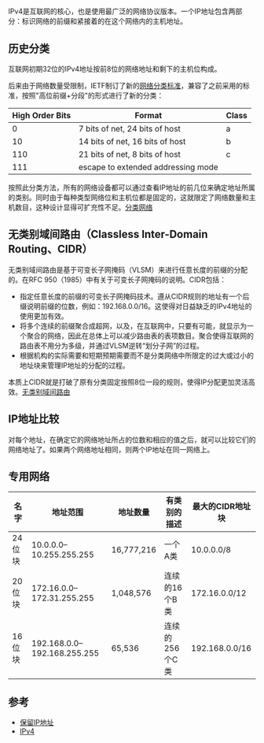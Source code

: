 # 

IPv4是互联网的核心，也是使用最广泛的网络协议版本。一个IP地址包含两部分：标识网络的前缀和紧接着的在这个网络内的主机地址。

## 历史分类
互联网初期32位的IPv4地址按前8位的网络地址和剩下的主机位构成。

后来由于网络数量受限制，IETF制订了新的[网络分类标准](https://tools.ietf.org/html/rfc791)，兼容了之前采用的标准，按照"高位前缀+分段"的形式进行了新的分类：

|High Order Bits| Format                           | Class|
|---------------|----------------------------------|------|
|0              |7 bits of net, 24 bits of host    |  a   |
|10             |14 bits of net, 16 bits of host   |  b   |
|110            |21 bits of net,  8 bits of host   |  c   |
|111            |escape to extended addressing mode|

按照此分类方法，所有的网络设备都可以通过查看IP地址的前几位来确定地址所属的类别。同时由于每种类型网络位和主机位都是固定的，这就限定了网络数量和主机数目，这种设计显得可扩充性不足。[分类网络](https://zh.wikipedia.org/wiki/%E5%88%86%E7%B1%BB%E7%BD%91%E7%BB%9C)

## 无类别域间路由（Classless Inter-Domain Routing、CIDR）
无类别域间路由是基于可变长子网掩码（VLSM）来进行任意长度的前缀的分配的。在RFC 950（1985）中有关于可变长子网掩码的说明。CIDR包括：
- 指定任意长度的前缀的可变长子网掩码技术。遵从CIDR规则的地址有一个后缀说明前缀的位数，例如：192.168.0.0/16。这使得对日益缺乏的IPv4地址的使用更加有效。
- 将多个连续的前缀聚合成超网，以及，在互联网中，只要有可能，就显示为一个聚合的网络，因此在总体上可以减少路由表的表项数目。聚合使得互联网的路由表不用分为多级，并通过VLSM逆转“划分子网”的过程。
- 根据机构的实际需要和短期预期需要而不是分类网络中所限定的过大或过小的地址块来管理IP地址的分配的过程。

本质上CIDR就是打破了原有分类固定按照8位一段的规则，使得IP分配更加灵活高效。[无类别域间路由](https://zh.wikipedia.org/wiki/%E6%97%A0%E7%B1%BB%E5%88%AB%E5%9F%9F%E9%97%B4%E8%B7%AF%E7%94%B1)

## IP地址比较
对每个地址，在确定它的网络地址所占的位数和相应的值之后，就可以比较它们的网络地址了。如果两个网络地址相同，则两个IP地址在同一网络上。

## 专用网络
名字	| 地址范围	| 地址数量	| 有类别的描述	| 最大的CIDR地址块
----|-----------|-----------|---------------|----------------|
24位块	|10.0.0.0–10.255.255.255	|16,777,216	|一个A类	        |10.0.0.0/8
20位块	|172.16.0.0–172.31.255.255	|1,048,576	|连续的16个B类	|172.16.0.0/12
16位块	|192.168.0.0–192.168.255.255|	65,536	|连续的256个C类	|192.168.0.0/16

## 参考
- [保留IP地址](https://zh.wikipedia.org/wiki/%E4%BF%9D%E7%95%99IP%E5%9C%B0%E5%9D%80)
- [IPv4](https://zh.wikipedia.org/wiki/IPv4)
